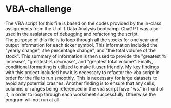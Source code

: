 # VBA-challenge
The VBA script for this file is based on the codes provided by the in-class assignments from the U of T Data Analysis bootcamp.  ChaGPT was also used in the assistance of debugging and refactoring the script.  
The purpose of this file is to loop through all the stocks for one year and output information for each ticker symbol.  This information included the "yearly change", :the percentage change", and "the total volume of the stock".  This summary of information is then used to provide the "greatest % increase", "greatest % decrease", and "greatest total volume".  Finally, conditional formatting is utilized to make it user friendly.
My key findings with this project included how it is necessary to refactor the vba script in order for the file to run smoothly.  This is necessary for large datasets to avoid any potential crashes.  Another finding is to ensure that any cells, columns or ranges being referenced in the vba script have "ws." in front of it, in order to loop through each worksheet successfully.  Otherwise the program will not run at all.
